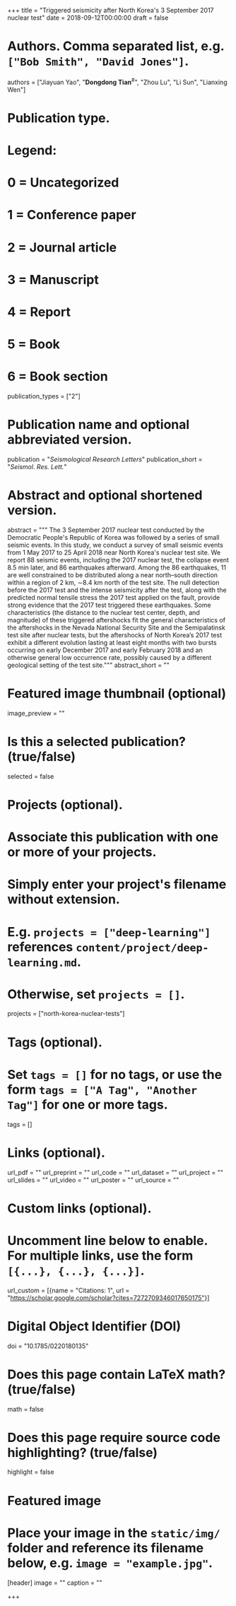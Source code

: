 +++
title = "Triggered seismicity after North Korea's 3 September 2017 nuclear test"
date = 2018-09-12T00:00:00
draft = false

# Authors. Comma separated list, e.g. `["Bob Smith", "David Jones"]`.
authors = ["Jiayuan Yao", "**Dongdong Tian**<sup>#</sup>", "Zhou Lu", "Li Sun", "Lianxing Wen"]

# Publication type.
# Legend:
# 0 = Uncategorized
# 1 = Conference paper
# 2 = Journal article
# 3 = Manuscript
# 4 = Report
# 5 = Book
# 6 = Book section
publication_types = ["2"]

# Publication name and optional abbreviated version.
publication = "*Seismological Research Letters*"
publication_short = "*Seismol. Res. Lett.*"

# Abstract and optional shortened version.
abstract = """
The 3 September 2017 nuclear test conducted by the Democratic People's Republic of Korea
was followed by a series of small seismic events. In this study, we conduct a survey
of small seismic events from 1 May 2017 to 25 April 2018 near North Korea's nuclear test site.
We report 88 seismic events, including the 2017 nuclear test, the collapse event 8.5 min later,
and 86 earthquakes afterward. Among the 86 earthquakes, 11 are well constrained to be distributed
along a near north–south direction within a region of 2 km, ∼8.4 km north of the test site.
The null detection before the 2017 test and the intense seismicity after the test, along with
the predicted normal tensile stress the 2017 test applied on the fault, provide strong evidence
that the 2017 test triggered these earthquakes. Some characteristics (the distance to the nuclear
test center, depth, and magnitude) of these triggered aftershocks fit the general characteristics
of the aftershocks in the Nevada National Security Site and the Semipalatinsk test site after nuclear tests,
but the aftershocks of North Korea’s 2017 test exhibit a different evolution lasting
at least eight months with two bursts occurring on early December 2017 and early February 2018
and an otherwise general low occurrence rate, possibly caused by a different geological setting of the test site."""
abstract_short = ""

# Featured image thumbnail (optional)
image_preview = ""

# Is this a selected publication? (true/false)
selected = false

# Projects (optional).
#   Associate this publication with one or more of your projects.
#   Simply enter your project's filename without extension.
#   E.g. `projects = ["deep-learning"]` references `content/project/deep-learning.md`.
#   Otherwise, set `projects = []`.
projects = ["north-korea-nuclear-tests"]

# Tags (optional).
#   Set `tags = []` for no tags, or use the form `tags = ["A Tag", "Another Tag"]` for one or more tags.
tags = []

# Links (optional).
url_pdf = ""
url_preprint = ""
url_code = ""
url_dataset = ""
url_project = ""
url_slides = ""
url_video = ""
url_poster = ""
url_source = ""

# Custom links (optional).
#   Uncomment line below to enable. For multiple links, use the form `[{...}, {...}, {...}]`.
url_custom = [{name = "Citations: 1", url = "https://scholar.google.com/scholar?cites=7272709346017650175"}]

# Digital Object Identifier (DOI)
doi = "10.1785/0220180135"

# Does this page contain LaTeX math? (true/false)
math = false

# Does this page require source code highlighting? (true/false)
highlight = false

# Featured image
# Place your image in the `static/img/` folder and reference its filename below, e.g. `image = "example.jpg"`.
[header]
image = ""
caption = ""

+++
